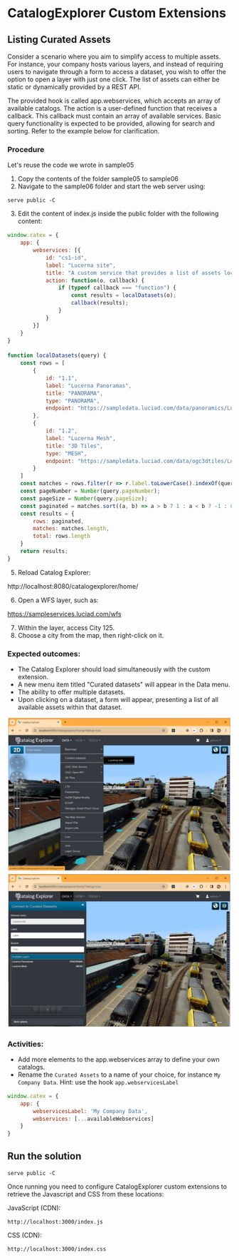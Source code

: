 # CatalogExplorer Custom Extensions
## Listing Curated Assets

Consider a scenario where you aim to simplify access to multiple assets. For instance, your company
hosts various layers, and instead of requiring users to navigate through a form to access a dataset, you
wish to offer the option to open a layer with just one click. The list of assets can either be static or
dynamically provided by a REST API.

The provided hook is called app.webservices, which accepts an array of available catalogs. The action is
a user-defined function that receives a callback. This callback must contain an array of available services.
Basic query functionality is expected to be provided, allowing for search and sorting. Refer to the example
below for clarification.

### Procedure

Let's reuse the code we wrote in sample05

1. Copy the contents of the folder sample05 to sample06
2. Navigate to the sample06 folder and start the web server using:
```shell
serve public -C
```
3. Edit the content of index.js inside the public folder with the following content:

```javascript
window.catex = {
    app: {
        webservices: [{
            id: "cs1-id",
            label: "Lucerna site",
            title: "A custom service that provides a list of assets located in Lucerna",
            action: function(o, callback) {
                if (typeof callback === "function") {
                    const results = localDatasets(o);
                    callback(results);
                }
            }
        }]
    }
}

function localDatasets(query) {
    const rows = [
        {
            id: "1.1",
            label: "Lucerna Panoramas",
            title: "PANORAMA",
            type: "PANORAMA",
            endpoint: "https://sampledata.luciad.com/data/panoramics/LucernePegasus/cubemap_final.json",
        },
        {
            id: "1.2",
            label: "Lucerna Mesh",
            title: "3D Tiles",
            type: "MESH",
            endpoint: "https://sampledata.luciad.com/data/ogc3dtiles/LucerneAirborneMesh/tileset.json",
        }
    ]
    const matches = rows.filter(r => r.label.toLowerCase().indexOf(query.search.toLowerCase()) !== -1);
    const pageNumber = Number(query.pageNumber);
    const pageSize = Number(query.pageSize);
    const paginated = matches.sort((a, b) => a > b ? 1 : a < b ? -1 : 0).slice(pageNumber * pageSize, (pageNumber + 1) * pageSize);
    const results = {
        rows: paginated,
        matches: matches.length,
        total: rows.length
    }
    return results;
}
```
5. Reload Catalog Explorer:

http://localhost:8080/catalogexplorer/home/

6. Open a WFS layer, such as:
   
https://sampleservices.luciad.com/wfs

7. Within the layer, access City 125.
8. Choose a city from the map, then right-click on it.

### Expected outcomes:
* The Catalog Explorer should load simultaneously with the custom extension.
* A new menu item titled "Curated datasets" will appear in the Data menu.
* The ability to offer multiple datasets.
* Upon clicking on a dataset, a form will appear, presenting a list of all available assets within that dataset.

![Curated assets](./sample06a.png "Curated assets")
![Curated assets form](./sample06b.png "Curated assets form")

### Activities:
* Add more elements to the app.webservices array to define your own catalogs.
* Rename the `Curated Assets` to a name of your choice, for instance `My Company Data`. Hint: use the hook `app.webservicesLabel`
```javascript
window.catex = {
    app: {
        webservicesLabel: 'My Company Data',
        webservices: [...availableWebservices]
    }
}
````

## Run the solution

```shell
serve public -C
```

Once running you need to configure CatalogExplorer custom extensions to retrieve the Javascript and CSS from these locations:

JavaScript (CDN):
```
http://localhost:3000/index.js
```

CSS (CDN):
```
http://localhost:3000/index.css
```

